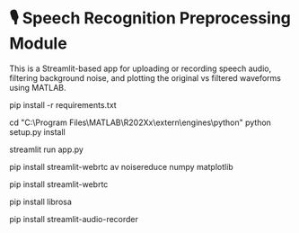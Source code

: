 # 🎙️ Speech Recognition Preprocessing Module

This is a Streamlit-based app for uploading or recording speech audio, filtering background noise, and plotting the original vs filtered waveforms using MATLAB.



pip install -r requirements.txt



cd "C:\Program Files\MATLAB\R202Xx\extern\engines\python"
python setup.py install



streamlit run app.py


pip install streamlit-webrtc av noisereduce numpy matplotlib

pip install streamlit-webrtc

pip install librosa

pip install streamlit-audio-recorder
